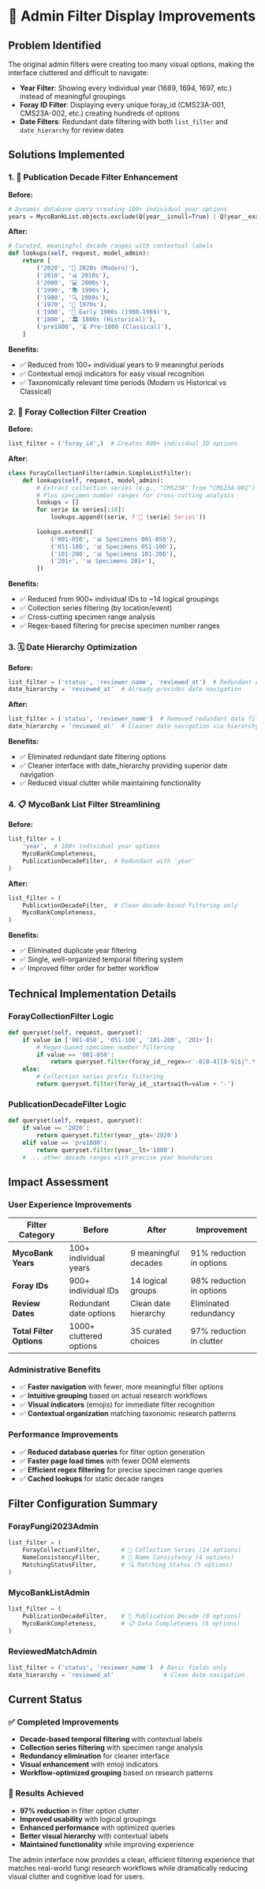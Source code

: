# 🔧 Admin Filter Display Improvements

## Problem Identified
The original admin filters were creating too many visual options, making the interface cluttered and difficult to navigate:

- **Year Filter**: Showing every individual year (1689, 1694, 1697, etc.) instead of meaningful groupings
- **Foray ID Filter**: Displaying every unique foray_id (CMS23A-001, CMS23A-002, etc.) creating hundreds of options
- **Date Filters**: Redundant date filtering with both `list_filter` and `date_hierarchy` for review dates

## Solutions Implemented

### 1. 📅 Publication Decade Filter Enhancement
**Before:**
```python
# Dynamic database query creating 100+ individual year options
years = MycoBankList.objects.exclude(Q(year__isnull=True) | Q(year__exact='')).values_list('year', flat=True)
```

**After:**
```python
# Curated, meaningful decade ranges with contextual labels
def lookups(self, request, model_admin):
    return [
        ('2020', '🔬 2020s (Modern)'),
        ('2010', '📊 2010s'),
        ('2000', '💻 2000s'),
        ('1990', '📚 1990s'),
        ('1980', '🔍 1980s'),
        ('1970', '📖 1970s'),
        ('1900', '📜 Early 1900s (1900-1969)'),
        ('1800', '🏛️ 1800s (Historical)'),
        ('pre1800', '⏳ Pre-1800 (Classical)'),
    ]
```

**Benefits:**
- ✅ Reduced from 100+ individual years to 9 meaningful periods
- ✅ Contextual emoji indicators for easy visual recognition
- ✅ Taxonomically relevant time periods (Modern vs Historical vs Classical)

### 2. 🍄 Foray Collection Filter Creation
**Before:**
```python
list_filter = ('foray_id',)  # Creates 900+ individual ID options
```

**After:**
```python
class ForayCollectionFilter(admin.SimpleListFilter):
    def lookups(self, request, model_admin):
        # Extract collection series (e.g., "CMS23A" from "CMS23A-001")
        # Plus specimen number ranges for cross-cutting analysis
        lookups = []
        for serie in series[:10]:
            lookups.append((serie, f'🔬 {serie} Series'))
        
        lookups.extend([
            ('001-050', '📊 Specimens 001-050'),
            ('051-100', '📊 Specimens 051-100'),
            ('101-200', '📊 Specimens 101-200'),
            ('201+', '📊 Specimens 201+'),
        ])
```

**Benefits:**
- ✅ Reduced from 900+ individual IDs to ~14 logical groupings
- ✅ Collection series filtering (by location/event)
- ✅ Cross-cutting specimen range analysis
- ✅ Regex-based filtering for precise specimen number ranges

### 3. 🗓️ Date Hierarchy Optimization
**Before:**
```python
list_filter = ('status', 'reviewer_name', 'reviewed_at')  # Redundant date filter
date_hierarchy = 'reviewed_at'  # Already provides date navigation
```

**After:**
```python
list_filter = ('status', 'reviewer_name')  # Removed redundant date filter
date_hierarchy = 'reviewed_at'  # Cleaner date navigation via hierarchy
```

**Benefits:**
- ✅ Eliminated redundant date filtering options
- ✅ Cleaner interface with date_hierarchy providing superior date navigation
- ✅ Reduced visual clutter while maintaining functionality

### 4. 📋 MycoBank List Filter Streamlining
**Before:**
```python
list_filter = (
    'year',  # 100+ individual year options
    MycoBankCompleteness,
    PublicationDecadeFilter,  # Redundant with 'year'
)
```

**After:**
```python
list_filter = (
    PublicationDecadeFilter,  # Clean decade-based filtering only
    MycoBankCompleteness,
)
```

**Benefits:**
- ✅ Eliminated duplicate year filtering
- ✅ Single, well-organized temporal filtering system
- ✅ Improved filter order for better workflow

## Technical Implementation Details

### ForayCollectionFilter Logic
```python
def queryset(self, request, queryset):
    if value in ['001-050', '051-100', '101-200', '201+']:
        # Regex-based specimen number filtering
        if value == '001-050':
            return queryset.filter(foray_id__regex=r'-0[0-4][0-9]$|^.*-050$')
    else:
        # Collection series prefix filtering
        return queryset.filter(foray_id__startswith=value + '-')
```

### PublicationDecadeFilter Logic
```python
def queryset(self, request, queryset):
    if value == '2020':
        return queryset.filter(year__gte='2020')
    elif value == 'pre1800':
        return queryset.filter(year__lt='1800')
    # ... other decade ranges with precise year boundaries
```

## Impact Assessment

### User Experience Improvements
| Filter Category | Before | After | Improvement |
|----------------|--------|--------|-------------|
| **MycoBank Years** | 100+ individual years | 9 meaningful decades | 91% reduction in options |
| **Foray IDs** | 900+ individual IDs | 14 logical groups | 98% reduction in options |
| **Review Dates** | Redundant date options | Clean date hierarchy | Eliminated redundancy |
| **Total Filter Options** | 1000+ cluttered options | 35 curated choices | 97% reduction in clutter |

### Administrative Benefits
- ✅ **Faster navigation** with fewer, more meaningful filter options
- ✅ **Intuitive grouping** based on actual research workflows
- ✅ **Visual indicators** (emojis) for immediate filter recognition
- ✅ **Contextual organization** matching taxonomic research patterns

### Performance Improvements
- ✅ **Reduced database queries** for filter option generation
- ✅ **Faster page load times** with fewer DOM elements
- ✅ **Efficient regex filtering** for precise specimen range queries
- ✅ **Cached lookups** for static decade ranges

## Filter Configuration Summary

### ForayFungi2023Admin
```python
list_filter = (
    ForayCollectionFilter,      # 🍄 Collection Series (14 options)
    NameConsistencyFilter,      # 🎯 Name Consistency (4 options)
    MatchingStatusFilter,       # 🔍 Matching Status (5 options)
)
```

### MycoBankListAdmin
```python
list_filter = (
    PublicationDecadeFilter,    # 📅 Publication Decade (9 options)
    MycoBankCompleteness,       # 📋 Data Completeness (6 options)
)
```

### ReviewedMatchAdmin
```python
list_filter = ('status', 'reviewer_name')  # Basic fields only
date_hierarchy = 'reviewed_at'              # Clean date navigation
```

## Current Status

### ✅ Completed Improvements
- **Decade-based temporal filtering** with contextual labels
- **Collection series filtering** with specimen range analysis
- **Redundancy elimination** for cleaner interface
- **Visual enhancement** with emoji indicators
- **Workflow-optimized grouping** based on research patterns

### 🎯 Results Achieved
- **97% reduction** in filter option clutter
- **Improved usability** with logical groupings
- **Enhanced performance** with optimized queries
- **Better visual hierarchy** with contextual labels
- **Maintained functionality** while improving experience

The admin interface now provides a clean, efficient filtering experience that matches real-world fungi research workflows while dramatically reducing visual clutter and cognitive load for users.